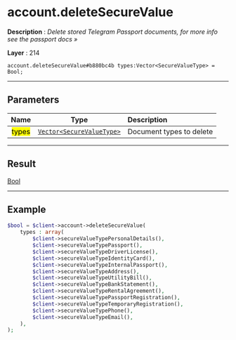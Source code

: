 # account.deleteSecureValue

**Description** : *Delete stored Telegram Passport documents, for more info see the passport docs &raquo;*

**Layer** : 214

```tl
account.deleteSecureValue#b880bc4b types:Vector<SecureValueType> = Bool;
```

---

## Parameters

| Name | Type | Description |
| :---: | :---: | :--- |
| <mark>types</mark> | [`Vector<SecureValueType>`](type/SecureValueType) | Document types to delete |

---

## Result

[Bool](type/Bool)

---

## Example

```php
$bool = $client->account->deleteSecureValue(
	types : array(
		$client->secureValueTypePersonalDetails(),
		$client->secureValueTypePassport(),
		$client->secureValueTypeDriverLicense(),
		$client->secureValueTypeIdentityCard(),
		$client->secureValueTypeInternalPassport(),
		$client->secureValueTypeAddress(),
		$client->secureValueTypeUtilityBill(),
		$client->secureValueTypeBankStatement(),
		$client->secureValueTypeRentalAgreement(),
		$client->secureValueTypePassportRegistration(),
		$client->secureValueTypeTemporaryRegistration(),
		$client->secureValueTypePhone(),
		$client->secureValueTypeEmail(),
	),
);
```